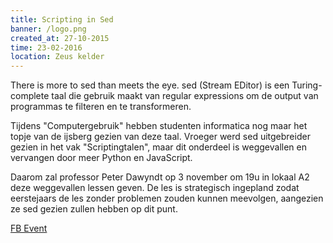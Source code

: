 ```yaml
---
title: Scripting in Sed
banner: /logo.png
created_at: 27-10-2015
time: 23-02-2016
location: Zeus kelder
---
```


There is more to sed than meets the eye. sed (Stream EDitor) is een Turing-complete taal die gebruik maakt van regular expressions om de output van programmas te filteren en te transformeren.

Tijdens "Computergebruik" hebben studenten informatica nog maar het topje van de ijsberg gezien van deze taal. Vroeger werd sed uitgebreider gezien in het vak "Scriptingtalen", maar dit onderdeel is weggevallen en vervangen door meer Python en JavaScript. 

Daarom zal professor Peter Dawyndt op 3 november om 19u in lokaal A2 deze weggevallen lessen geven. De les is strategisch ingepland zodat eerstejaars de les zonder problemen zouden kunnen meevolgen, aangezien ze sed gezien zullen hebben op dit punt.

<a href="https://www.facebook.com/events/1088774524500813/" target="_blank">FB Event</a>